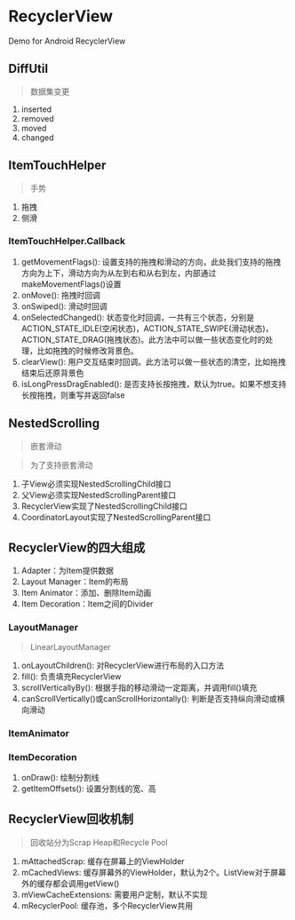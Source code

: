 # RecyclerView
Demo for Android RecyclerView

## DiffUtil
> 数据集变更

1. inserted
2. removed
3. moved
4. changed

## ItemTouchHelper
> 手势

1. 拖拽
2. 侧滑

### ItemTouchHelper.Callback

1. getMovementFlags(): 设置支持的拖拽和滑动的方向，此处我们支持的拖拽方向为上下，滑动方向为从左到右和从右到左，内部通过makeMovementFlags()设置
2. onMove(): 拖拽时回调
3. onSwiped(): 滑动时回调
4. onSelectedChanged(): 状态变化时回调，一共有三个状态，分别是ACTION_STATE_IDLE(空闲状态)，ACTION_STATE_SWIPE(滑动状态)，ACTION_STATE_DRAG(拖拽状态)。此方法中可以做一些状态变化时的处理，比如拖拽的时候修改背景色。
5. clearView(): 用户交互结束时回调。此方法可以做一些状态的清空，比如拖拽结束后还原背景色
6. isLongPressDragEnabled(): 是否支持长按拖拽，默认为true。如果不想支持长按拖拽，则重写并返回false

## NestedScrolling
> 嵌套滑动

> 为了支持嵌套滑动

1. 子View必须实现NestedScrollingChild接口
2. 父View必须实现NestedScrollingParent接口
3. RecyclerView实现了NestedScrollingChild接口
4. CoordinatorLayout实现了NestedScrollingParent接口

## RecyclerView的四大组成

1. Adapter：为Item提供数据
2. Layout Manager：Item的布局
3. Item Animator：添加、删除Item动画
4. Item Decoration：Item之间的Divider

### LayoutManager

> LinearLayoutManager

1. onLayoutChildren(): 对RecyclerView进行布局的入口方法
2. fill(): 负责填充RecyclerView
3. scrollVerticallyBy(): 根据手指的移动滑动一定距离，并调用fill()填充
4. canScrollVertically()或canScrollHorizontally(): 判断是否支持纵向滑动或横向滑动

### ItemAnimator

### ItemDecoration

1. onDraw(): 绘制分割线
2. getItemOffsets(): 设置分割线的宽、高

## RecyclerView回收机制

> 回收站分为Scrap Heap和Recycle Pool

1. mAttachedScrap: 缓存在屏幕上的ViewHolder
2. mCachedViews: 缓存屏幕外的ViewHolder，默认为2个。ListView对于屏幕外的缓存都会调用getView()
3. mViewCacheExtensions: 需要用户定制，默认不实现
4. mRecyclerPool: 缓存池，多个RecyclerView共用


